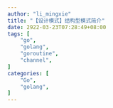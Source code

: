 ```yaml
---
author: "li_mingxie"
title: "【设计模式】结构型模式简介"
date: 2922-03-23T07:28:49+08:00
tags: [
    "go",
    "golang",
    "goroutine",
    "channel",
]
categories: [
    "Go",
    "golang",
]
---
```

